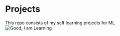 # Projects
This repo consists of my self learning projects for ML<br>
![Good, I am Learning](https://media.giphy.com/media/xT5LMUt1dWrBQtacJG/giphy.gif)
